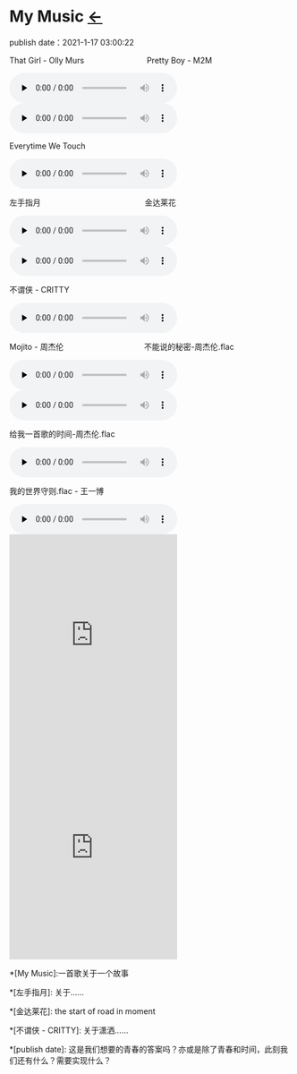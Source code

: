 # My Music  [←](../index.md)
publish date：2021-1-17 03:00:22

<div>

<p>That Girl - Olly Murs&emsp;&emsp;&emsp;&emsp;&emsp;&emsp;&emsp;&emsp;Pretty Boy - M2M</p>

<audio id="audio" controls="" preload="none">    
    <source id="mp3" src="https://ambroseren.github.io/test/Art/Music/N7aBQh8CGcuZQYax.mp3">
</audio>

<audio id="audio" controls="" preload="none">
    <source id="mp3" src="https://cdn.jsdelivr.net/gh/AmbroseRen/Picture@master/music/english/Pretty Boy - M2M.mp3">
</audio>

<p>Everytime We Touch&emsp;&emsp;&emsp;&emsp;&emsp;&emsp;&emsp;&emsp;</p>

<audio id="audio" controls="" preload="none">    
    <source id="mp3" src="https://files.catbox.moe/1htc9g.mp3">
</audio>

<p>左手指月&emsp;&emsp;&emsp;&emsp;&emsp;&emsp;&emsp;&emsp;&emsp;&emsp;&emsp;&emsp;&emsp;&nbsp;金达莱花</p>

<audio id="audio" controls="" preload="none">
    <source id="mp3" src="https://files.catbox.moe/lpntao.mp3">
</audio>

<audio id="audio" controls="" preload="none">
    <source id="mp3" src="https://files.catbox.moe/ocphxi.mp3">
</audio>

<p>不谓侠 - CRITTY&emsp;&emsp;&emsp;&emsp;&emsp;&emsp;&emsp;&emsp;&emsp;&emsp;&emsp;&emsp;&emsp;&nbsp;</p>

<audio id="audio" controls="" preload="none">
    <source id="mp3" src="https://files.catbox.moe/iysdj8.mp3">
</audio>

<p>Mojito - 周杰伦&emsp;&emsp;&emsp;&emsp;&emsp;&emsp;&emsp;&emsp;&emsp;&emsp;&nbsp;不能说的秘密-周杰伦.flac</p>

<audio id="audio" controls="" preload="none">
    <source id="mp3" src="https://files.catbox.moe/qyfdhs.flac">
</audio>

<audio id="audio" controls="" preload="none">
    <source id="mp3" src="https://files.catbox.moe/2um5se.flac">
</audio>

<p>给我一首歌的时间-周杰伦.flac&emsp;&emsp;&emsp;&emsp;&emsp;&emsp;&emsp;&emsp;</p>

<audio id="audio" controls="" preload="none">
    <source id="mp3" src="https://files.catbox.moe/dj5dsi.flac">
</audio>

<p>我的世界守则.flac - 王一博&emsp;&emsp;&emsp;&emsp;&emsp;&emsp;&emsp;&emsp;</p>

<audio id="audio" controls="" preload="none">
    <source id="mp3" src="https://files.catbox.moe/4hurqe.flac">
</audio>

</div>

<div>

<iframe src="https://open.spotify.com/embed/track/19M2ALVTYbfrrcQafDABbl" width="300" height="380" frameborder="0" allowtransparency="true" allow="encrypted-media"></iframe>

<iframe src="https://open.spotify.com/embed/track/4DvgCh2A4NDKRiaFdY1mLC" width="300" height="380" frameborder="0" allowtransparency="true" allow="encrypted-media"></iframe>

</div>

*[My Music]:一首歌关于一个故事

*[左手指月]: 关于……

*[金达莱花]: the start of road in moment

*[不谓侠 - CRITTY]: 关于潇洒……

*[publish date]: 这是我们想要的青春的答案吗？亦或是除了青春和时间，此刻我们还有什么？需要实现什么？
